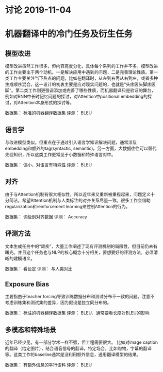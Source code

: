 讨论 2019-11-04
=

# 机器翻译中的冷门任务及衍生任务

## 模型改进
模型改进虽然工作很多，但内容高度分化，具体每个系列的工作并不多。模型改进的工作主要出于两个动机，一是解决应用中遇到的问题，二是完善理论性质。第一类工作主要关注当下热点的问题，比如在翻译时，从左到右再从右到左，或者多种生成顺序混合。这一设计的初衷主要是应对现实问题的，也就是“头疼医头脚疼医脚”。第二类工作则更强调添加或完善了哪些性质，而机器翻译只是验证的舞台，例如对RNN中长时记忆问题的探讨，对Attention中positional embedding的探讨，对Attention本身形式的探讨等。

数据集： 标准的机器翻译数据集
评测： BLEU

## 语言学
与改进模型类似，但重点在于通过引入语言学知识解决问题，通常涉及embedding和额外的tag(syntactic, semantic)。另一方面，大数据往往可以替代先验知识，所以这类工作更常见于小数据和特殊语言对中。

数据集： 偏小，对语言有特殊性
评测： BLEU

## 对齐
由于与Attention机制有很大相似性，所以近年来又重新被重视起来，问题定义十分简洁，希望Attention机制与人类标注的对齐关系尽量一致。很多工作会借助regularization和reinforcement learning来控制Attention的行为。

数据集： 词级别对齐数据
评测： Accuracy

## 评测方法
文本生成任务中的“顽疾”，大量工作阐述了现有评测机制的局限性，但目前仍未有曙光。并且这个任务也与NLP的核心概念十分相关，要想要好的评测方法，必须清晰的建模语义。

数据集： 看设定
评测： 与人类对比

## Exposure Bias
主要指由于teacher forcing导致训练数据分布和测试分布不一致的问题。注意不考虑训练集和测试集的差异，因为假设是独立同分布的。

数据集： 标注的机器翻译数据集
评测： BLEU，通常要看长度对BLEU的影响

## 多模态和特殊场景
近年已经少见，有一部分学术一样不强，但工程需要很大。
比如对image caption的翻译（给定图片），结合语音信号的翻译。特定场合，比如购物，字幕的翻译等。这类工作的baseline通常是没利用额外信息，通用翻译模型的结果。

数据集： 有额外信息的平行语料
评测： BLEU
